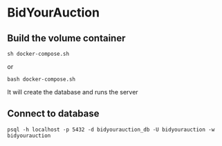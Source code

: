 # BidYourAuction
## Build the volume container
```shell
sh docker-compose.sh
```
or
```shell
bash docker-compose.sh
```
It will create the database and runs the server
## Connect to database
```shell
psql -h localhost -p 5432 -d bidyourauction_db -U bidyourauction -w bidyourauction
```

